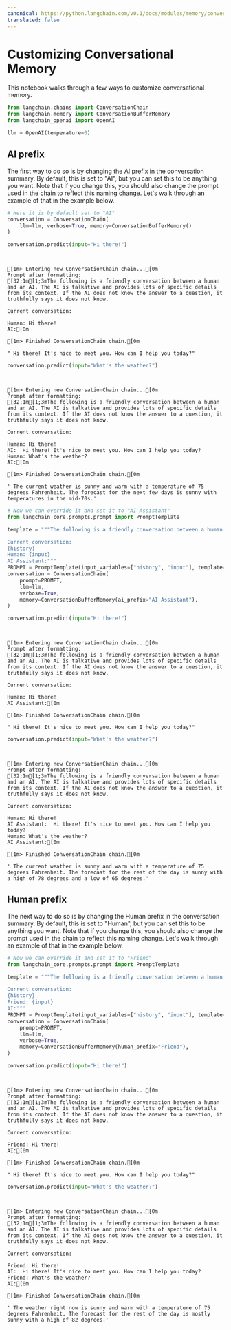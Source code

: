 ```yaml
---
canonical: https://python.langchain.com/v0.1/docs/modules/memory/conversational_customization
translated: false
---
```


# Customizing Conversational Memory

This notebook walks through a few ways to customize conversational memory.

```python
from langchain.chains import ConversationChain
from langchain.memory import ConversationBufferMemory
from langchain_openai import OpenAI

llm = OpenAI(temperature=0)
```

## AI prefix

The first way to do so is by changing the AI prefix in the conversation summary. By default, this is set to "AI", but you can set this to be anything you want. Note that if you change this, you should also change the prompt used in the chain to reflect this naming change. Let's walk through an example of that in the example below.

```python
# Here it is by default set to "AI"
conversation = ConversationChain(
    llm=llm, verbose=True, memory=ConversationBufferMemory()
)
```

```python
conversation.predict(input="Hi there!")
```

```output


[1m> Entering new ConversationChain chain...[0m
Prompt after formatting:
[32;1m[1;3mThe following is a friendly conversation between a human and an AI. The AI is talkative and provides lots of specific details from its context. If the AI does not know the answer to a question, it truthfully says it does not know.

Current conversation:

Human: Hi there!
AI:[0m

[1m> Finished ConversationChain chain.[0m
```

```output
" Hi there! It's nice to meet you. How can I help you today?"
```

```python
conversation.predict(input="What's the weather?")
```

```output


[1m> Entering new ConversationChain chain...[0m
Prompt after formatting:
[32;1m[1;3mThe following is a friendly conversation between a human and an AI. The AI is talkative and provides lots of specific details from its context. If the AI does not know the answer to a question, it truthfully says it does not know.

Current conversation:

Human: Hi there!
AI:  Hi there! It's nice to meet you. How can I help you today?
Human: What's the weather?
AI:[0m

[1m> Finished ConversationChain chain.[0m
```

```output
' The current weather is sunny and warm with a temperature of 75 degrees Fahrenheit. The forecast for the next few days is sunny with temperatures in the mid-70s.'
```

```python
# Now we can override it and set it to "AI Assistant"
from langchain_core.prompts.prompt import PromptTemplate

template = """The following is a friendly conversation between a human and an AI. The AI is talkative and provides lots of specific details from its context. If the AI does not know the answer to a question, it truthfully says it does not know.

Current conversation:
{history}
Human: {input}
AI Assistant:"""
PROMPT = PromptTemplate(input_variables=["history", "input"], template=template)
conversation = ConversationChain(
    prompt=PROMPT,
    llm=llm,
    verbose=True,
    memory=ConversationBufferMemory(ai_prefix="AI Assistant"),
)
```

```python
conversation.predict(input="Hi there!")
```

```output


[1m> Entering new ConversationChain chain...[0m
Prompt after formatting:
[32;1m[1;3mThe following is a friendly conversation between a human and an AI. The AI is talkative and provides lots of specific details from its context. If the AI does not know the answer to a question, it truthfully says it does not know.

Current conversation:

Human: Hi there!
AI Assistant:[0m

[1m> Finished ConversationChain chain.[0m
```

```output
" Hi there! It's nice to meet you. How can I help you today?"
```

```python
conversation.predict(input="What's the weather?")
```

```output


[1m> Entering new ConversationChain chain...[0m
Prompt after formatting:
[32;1m[1;3mThe following is a friendly conversation between a human and an AI. The AI is talkative and provides lots of specific details from its context. If the AI does not know the answer to a question, it truthfully says it does not know.

Current conversation:

Human: Hi there!
AI Assistant:  Hi there! It's nice to meet you. How can I help you today?
Human: What's the weather?
AI Assistant:[0m

[1m> Finished ConversationChain chain.[0m
```

```output
' The current weather is sunny and warm with a temperature of 75 degrees Fahrenheit. The forecast for the rest of the day is sunny with a high of 78 degrees and a low of 65 degrees.'
```

## Human prefix

The next way to do so is by changing the Human prefix in the conversation summary. By default, this is set to "Human", but you can set this to be anything you want. Note that if you change this, you should also change the prompt used in the chain to reflect this naming change. Let's walk through an example of that in the example below.

```python
# Now we can override it and set it to "Friend"
from langchain_core.prompts.prompt import PromptTemplate

template = """The following is a friendly conversation between a human and an AI. The AI is talkative and provides lots of specific details from its context. If the AI does not know the answer to a question, it truthfully says it does not know.

Current conversation:
{history}
Friend: {input}
AI:"""
PROMPT = PromptTemplate(input_variables=["history", "input"], template=template)
conversation = ConversationChain(
    prompt=PROMPT,
    llm=llm,
    verbose=True,
    memory=ConversationBufferMemory(human_prefix="Friend"),
)
```

```python
conversation.predict(input="Hi there!")
```

```output


[1m> Entering new ConversationChain chain...[0m
Prompt after formatting:
[32;1m[1;3mThe following is a friendly conversation between a human and an AI. The AI is talkative and provides lots of specific details from its context. If the AI does not know the answer to a question, it truthfully says it does not know.

Current conversation:

Friend: Hi there!
AI:[0m

[1m> Finished ConversationChain chain.[0m
```

```output
" Hi there! It's nice to meet you. How can I help you today?"
```

```python
conversation.predict(input="What's the weather?")
```

```output


[1m> Entering new ConversationChain chain...[0m
Prompt after formatting:
[32;1m[1;3mThe following is a friendly conversation between a human and an AI. The AI is talkative and provides lots of specific details from its context. If the AI does not know the answer to a question, it truthfully says it does not know.

Current conversation:

Friend: Hi there!
AI:  Hi there! It's nice to meet you. How can I help you today?
Friend: What's the weather?
AI:[0m

[1m> Finished ConversationChain chain.[0m
```

```output
' The weather right now is sunny and warm with a temperature of 75 degrees Fahrenheit. The forecast for the rest of the day is mostly sunny with a high of 82 degrees.'
```